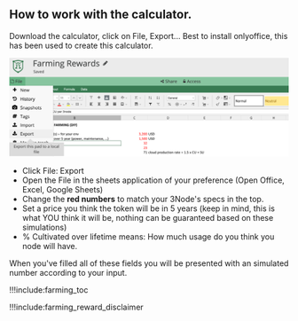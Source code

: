 ## How to work with the calculator.

Download the calculator, click on File, Export...
Best to install onlyoffice, this has been used to create this calculator.

![](img/farming_calc_export.png)

 - Click File: Export
 - Open the File in the sheets application of your preference (Open Office, Excel, Google Sheets)
 -  Change the **red numbers** to match your 3Node's specs in the top.
 - Set a price you think the token will be in 5 years (keep in mind, this is what YOU think it will be, nothing can be guaranteed based on these simulations)
 - % Cultivated over lifetime means: How much usage do you think you node will have.

 When you've filled all of these fields you will be presented with an simulated number according to your input. 
 

!!!include:farming_toc

!!!include:farming_reward_disclaimer


